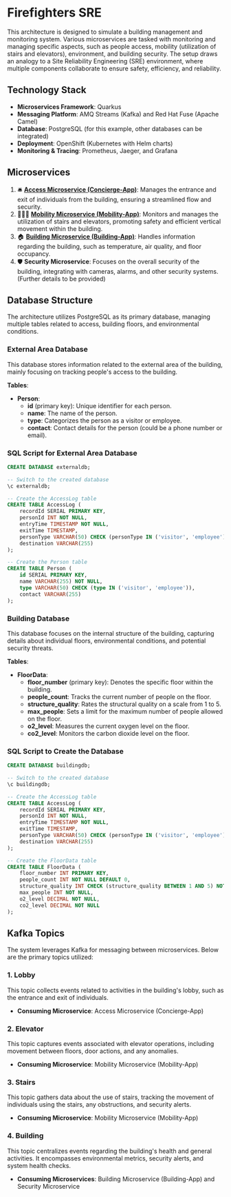 # Firefighters SRE

This architecture is designed to simulate a building management and monitoring system. Various microservices are tasked with monitoring and managing specific aspects, such as people access, mobility (utilization of stairs and elevators), environment, and building security. The setup draws an analogy to a Site Reliability Engineering (SRE) environment, where multiple components collaborate to ensure safety, efficiency, and reliability.

## Technology Stack

- **Microservices Framework**: Quarkus
- **Messaging Platform**: AMQ Streams (Kafka) and Red Hat Fuse (Apache Camel)
- **Database**: PostgreSQL (for this example, other databases can be integrated)
- **Deployment**: OpenShift (Kubernetes with Helm charts)
- **Monitoring & Tracing**: Prometheus, Jaeger, and Grafana

## Microservices

1. 🛎️ [**Access Microservice (Concierge-App)**](https://github.com/firefighters-sre/concierge-app): Manages the entrance and exit of individuals from the building, ensuring a streamlined flow and security.
2. 🚶‍♂️🔝 [**Mobility Microservice (Mobility-App)**](https://github.com/firefighters-sre/mobility-app): Monitors and manages the utilization of stairs and elevators, promoting safety and efficient vertical movement within the building.
3. 🏠 [**Building Microservice (Building-App)**](https://github.com/firefighters-sre/building-app): Handles information regarding the building, such as temperature, air quality, and floor occupancy. 
4. 🛡️ **Security Microservice**: Focuses on the overall security of the building, integrating with cameras, alarms, and other security systems. (Further details to be provided)

## Database Structure

The architecture utilizes PostgreSQL as its primary database, managing multiple tables related to access, building floors, and environmental conditions.

### External Area Database

This database stores information related to the external area of the building, mainly focusing on tracking people's access to the building.

**Tables**:

- **Person**:
  - **id** (primary key): Unique identifier for each person.
  - **name**: The name of the person.
  - **type**: Categorizes the person as a visitor or employee.
  - **contact**: Contact details for the person (could be a phone number or email).

### SQL Script for External Area Database

```sql
CREATE DATABASE externaldb;

-- Switch to the created database
\c externaldb;

-- Create the AccessLog table
CREATE TABLE AccessLog (
    recordId SERIAL PRIMARY KEY,
    personId INT NOT NULL,
    entryTime TIMESTAMP NOT NULL,
    exitTime TIMESTAMP,
    personType VARCHAR(50) CHECK (personType IN ('visitor', 'employee')),
    destination VARCHAR(255)
);

-- Create the Person table
CREATE TABLE Person (
    id SERIAL PRIMARY KEY,
    name VARCHAR(255) NOT NULL,
    type VARCHAR(50) CHECK (type IN ('visitor', 'employee')),
    contact VARCHAR(255)
);
```

### Building Database

This database focuses on the internal structure of the building, capturing details about individual floors, environmental conditions, and potential security threats.

**Tables**:

- **FloorData**:
  - **floor_number** (primary key): Denotes the specific floor within the building.
  - **people_count**: Tracks the current number of people on the floor.
  - **structure_quality**: Rates the structural quality on a scale from 1 to 5.
  - **max_people**: Sets a limit for the maximum number of people allowed on the floor.
  - **o2_level**: Measures the current oxygen level on the floor.
  - **co2_level**: Monitors the carbon dioxide level on the floor.

### SQL Script to Create the Database

```sql
CREATE DATABASE buildingdb;

-- Switch to the created database
\c buildingdb;

-- Create the AccessLog table
CREATE TABLE AccessLog (
    recordId SERIAL PRIMARY KEY,
    personId INT NOT NULL,
    entryTime TIMESTAMP NOT NULL,
    exitTime TIMESTAMP,
    personType VARCHAR(50) CHECK (personType IN ('visitor', 'employee')),
    destination VARCHAR(255)
);

-- Create the FloorData table
CREATE TABLE FloorData (
    floor_number INT PRIMARY KEY,
    people_count INT NOT NULL DEFAULT 0,
    structure_quality INT CHECK (structure_quality BETWEEN 1 AND 5) NOT NULL,
    max_people INT NOT NULL,
    o2_level DECIMAL NOT NULL,
    co2_level DECIMAL NOT NULL
);
```

## Kafka Topics

The system leverages Kafka for messaging between microservices. Below are the primary topics utilized:

### 1. Lobby

This topic collects events related to activities in the building's lobby, such as the entrance and exit of individuals.

- **Consuming Microservice**: Access Microservice (Concierge-App)

### 2. Elevator

This topic captures events associated with elevator operations, including movement between floors, door actions, and any anomalies.

- **Consuming Microservice**: Mobility Microservice (Mobility-App)

### 3. Stairs

This topic gathers data about the use of stairs, tracking the movement of individuals using the stairs, any obstructions, and security alerts.

- **Consuming Microservice**: Mobility Microservice (Mobility-App)

### 4. Building

This topic centralizes events regarding the building's health and general activities. It encompasses environmental metrics, security alerts, and system health checks.

- **Consuming Microservices**: Building Microservice (Building-App) and Security Microservice
